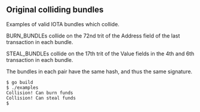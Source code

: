 ## Original colliding bundles

Examples of valid IOTA bundles which collide.

BURN_BUNDLEs collide on the 72nd trit of the Address field of the last
transaction in each bundle.

STEAL_BUNDLEs collide on the 17th trit of the Value fields in the 4th
and 6th transaction in each bundle.

The bundles in each pair have the same hash, and thus the same
signature.

```
$ go build
$ ./examples
Collision! Can burn funds
Collision! Can steal funds
$
```
